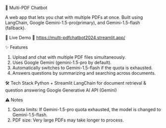 📄 Multi-PDF Chatbot

A web app that lets you chat with multiple PDFs at once.
Built using LangChain, Google Gemini-1.5-pro(primary), and Gemini-1.5-flash (fallback).

🚀 Live Demo
🔗 https://multi-pdfchatbot2024.streamlit.app/

✨ Features
1. Upload and chat with multiple PDF files simultaneously.
2. Uses Google Gemini (gemini-1.5-pro by default).
3. Automatically switches to Gemini-1.5-flash if the quota is exhausted.
4. Answers questions by summarizing and searching across documents.

🛠️ Tech Stack
Python + Streamlit
LangChain for document retrieval & question answering
Google Generative AI API (Gemini)

⚠️ Notes
1. Quota limits: If Gemini-1.5-pro quota exhausted, the model is changed to Gemini-1.5-flash.
2. PDF size: Very large PDFs may take longer to process.
